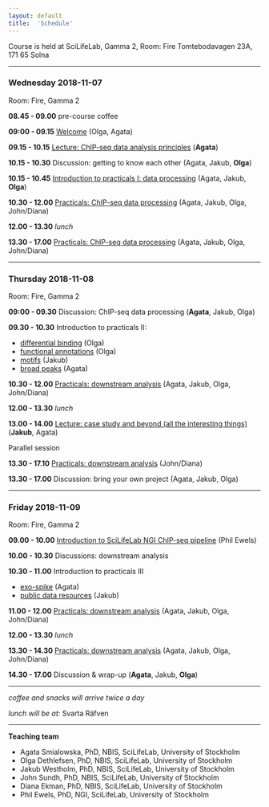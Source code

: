 ```yaml
---
layout: default
title:  'Schedule'
---
```


Course is held at SciLifeLab, Gamma 2, Room: Fire
Tomtebodavagen 23A, 171 65 Solna

----

### Wednesday 2018-11-07

Room: Fire, Gamma 2

**08.45 - 09.00** pre-course coffee

**09:00 - 09.15** [Welcome](lectures/slides-welcome.pdf) (Olga, Agata)

**09.15 - 10.15** [Lecture: ChIP-seq data analysis principles](lectures/slides-main_as-2018.pdf) (**Agata**)

**10.15 - 10.30** Discussion: getting to know each other (Agata, Jakub, **Olga**)

**10.15 - 10.45** [Introduction to practicals I: data processing](lectures/slides-data-processing.pdf) (Agata, Jakub, **Olga**)

**10.30 - 12.00** [Practicals: ChIP-seq data processing](index) (Agata, Jakub, Olga, John/Diana)

**12.00 - 13.30** _lunch_

**13.30 - 17.00** [Practicals: ChIP-seq data processing](index) (Agata, Jakub, Olga, John/Diana)

----

### Thursday 2018-11-08
Room: Fire, Gamma 2

**09:00 - 09.30** Discussion: ChIP-seq data processing (**Agata**, Jakub, Olga)

**09.30 - 10.30** Introduction to practicals II:  
- [differential binding](lectures/slides-db-func.pdf) (Olga)
- [functional annotations](lectures/slides-db-func.pdf) (Olga)
- [motifs](lectures/slides-motif-finding.pdf) (Jakub)
- [broad peaks](lectures/slides-broadpeaks.pdf) (Agata)

**10.30 - 12.00** [Practicals: downstream analysis](index) (Agata, Jakub, Olga, John/Diana)

**12.00 - 13.30** _lunch_

**13.00 - 14.00** [Lecture: case study and beyond (all the interesting things)](lectures/slides-case-study.pdf) (**Jakub**, Agata)


Parallel session

**13.30 - 17.10** [Practicals: downstream analysis](index) (John/Diana)

**13.30 - 17.00** Discussion: bring your own project (Agata, Jakub, Olga)

----

### Friday 2018-11-09
Room: Fire, Gamma 2

**09.00 - 10.00** [Introduction to SciLifeLab NGI ChIP-seq pipeline](lectures/slides-NGI-2018.pdf) (Phil Ewels)

**10.00 - 10.30** Discussions: downstream analysis

**10.30 - 11.00** Introduction to practicals III
- [exo-spike](lectures/slides-exospike.pdf) (Agata)
- [public data resources](lectures/slides-public-resources.pdf) (Jakub)

**11.00 - 12.00** [Practicals: downstream analysis](index) (Agata, Jakub, Olga, John/Diana)

**12.00 - 13.30** _lunch_

**13.30 - 14.30** [Practicals: downstream analysis](index) (Agata, Jakub, Olga, John/Diana)

**14.30 - 17.00** Discussion & wrap-up (**Agata**, Jakub, **Olga**)

----

_coffee and snacks will arrive twice a day_

_lunch will be at:_ Svarta Räfven

____
**Teaching team**
- Agata Smialowska, PhD, NBIS, SciLifeLab, University of Stockholm
- Olga Dethlefsen, PhD, NBIS, SciLifeLab, University of Stockholm
- Jakub Westholm, PhD, NBIS, SciLifeLab, University of Stockholm
- John Sundh, PhD, NBIS, SciLifeLab, University of Stockholm
- Diana Ekman, PhD, NBIS, SciLifeLab, University of Stockholm
- Phil Ewels, PhD, NGI, SciLifeLab, University of Stockholm
